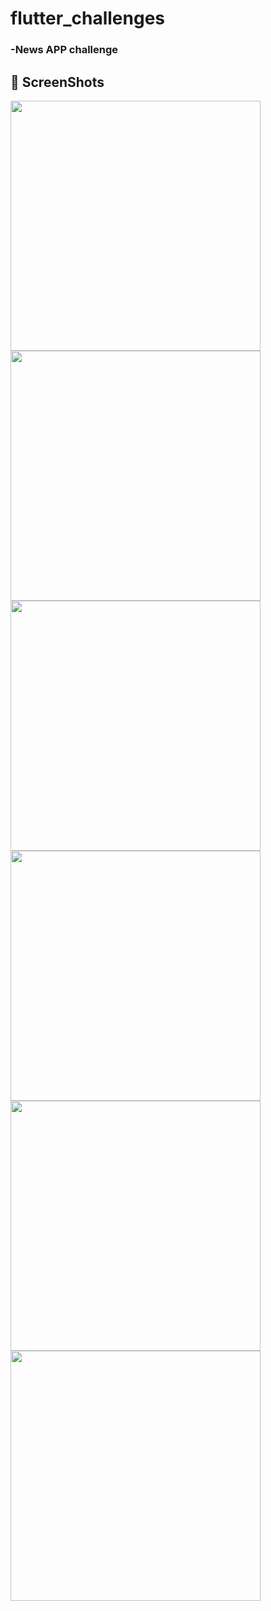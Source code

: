 # flutter_challenges

### -News APP challenge 

## 📸 ScreenShots
<div>
<img src="https://github.com/salsabilelshiekh2022/flutter-challenges/blob/main/screenShots/img1.png" width="400 ">
<img src="https://github.com/salsabilelshiekh2022/flutter-challenges/blob/main/screenShots/img2.png" width="400 " >
</div>
<div>
<img src="https://github.com/salsabilelshiekh2022/flutter-challenges/blob/main/screenShots/img 3.png" width="400">
<img src="https://github.com/salsabilelshiekh2022/flutter-challenges/blob/main/screenShots/img4.png" width="400">
</div>
<div>
<img src="https://github.com/salsabilelshiekh2022/flutter-challenges/blob/main/screenShots/img5.png" width="400">
<img src="https://github.com/salsabilelshiekh2022/flutter-challenges/blob/main/screenShots/img 5.png" width="400">
</div>



